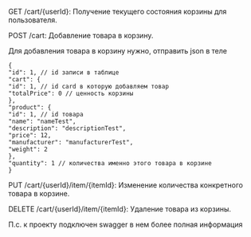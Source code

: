 GET /cart/{userId}: Получение текущего состояния корзины для пользователя.

POST /cart: Добавление товара в корзину.

Для добавления товара в корзину нужно, отправить json в теле

    {
    "id": 1, // id записи в таблице
    "cart": {
    "id": 1, // id card в которую добавляем товар
    "totalPrice": 0 // ценность корзины
    },
    "product": {
    "id": 1, // id товара
    "name": "nameTest",
    "description": "descriptionTest",
    "price": 12,
    "manufacturer": "manufacturerTest",
    "weight": 2
    },
    "quantity": 1 // количества именно этого товара в корзине
    }

PUT /cart/{userId}/item/{itemId}: Изменение количества конкретного товара в корзине.

DELETE /cart/{userId}/item/{itemId}: Удаление товара из корзины.

П.с. к проекту подключен swagger в нем более полная информация
